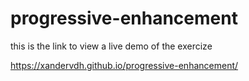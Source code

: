 # progressive-enhancement

this is the link to view a live demo of the exercize

https://xandervdh.github.io/progressive-enhancement/